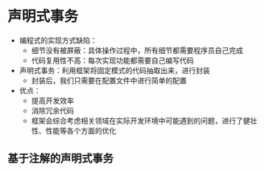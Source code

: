# 声明式事务
- 编程式的实现方式缺陷：
	- 细节没有被屏蔽：具体操作过程中，所有细节都需要程序员自己完成
	- 代码复用性不高：每次实现功能都需要自己编写代码
- 声明式事务：利用框架将固定模式的代码抽取出来，进行封装
	- 封装后，我们只需要在配置文件中进行简单的配置
- 优点：
	- 提高开发效率
	- 消除冗余代码
	- 框架会综合考虑相关领域在实际开发环境中可能遇到的问题，进行了健壮性、性能等各个方面的优化

## 基于注解的声明式事务
